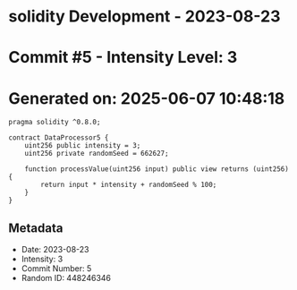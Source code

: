 ﻿# solidity Development - 2023-08-23
# Commit #5 - Intensity Level: 3
# Generated on: 2025-06-07 10:48:18
```solidity
pragma solidity ^0.8.0;

contract DataProcessor5 {
    uint256 public intensity = 3;
    uint256 private randomSeed = 662627;

    function processValue(uint256 input) public view returns (uint256) {
        return input * intensity + randomSeed % 100;
    }
}
```
## Metadata
- Date: 2023-08-23
- Intensity: 3
- Commit Number: 5
- Random ID: 448246346
